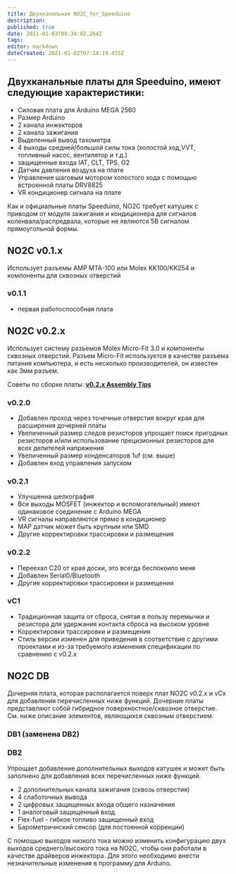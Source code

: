 ```yaml
---
title: Двухканальная NO2C_for_Speeduino
description: 
published: true
date: 2021-01-03T09:34:02.264Z
tags: 
editor: markdown
dateCreated: 2021-01-02T07:14:19.455Z
---
```


Двухканальные платы для Speeduino, имеют следующие характеристики:
------------------------------------------------------------------------------

-   Силовая плата для Arduino MEGA 2560 
-   Размер Arduino
-   2 канала инжекторов
-   2 канала зажигания
-   Выделенный вывод тахометра
-   4 выходы средней/большой силы тока (холостой ход,VVT, топливный насос, вентилятор и т.д.)
-   защищенные входа IAT, CLT, TPS, O2
-   Датчик давления воздуха на плате
-   Управление шаговым мотором холостого хода с помощью встроенной платы DRV8825
-   VR кондиционер сигнала на плате

Как и официальные платы Speeduino, NO2C требует катушек с приводом от модуля зажигания и кондиционера для сигналов коленвала/распредвала, которые не являются 5В сигналом прямоугольной формы.

NO2C v0.1.x
-----------

Использует разъемы AMP MTA-100 или Molex KK100/KK254 и компоненты для сквозных отверстий

### v0.1.1

-   первая работоспособная плата

NO2C v0.2.x
-----------

Использует систему разъемов Molex Micro-Fit 3.0 и компоненты сквозных отверстий. Разъем Micro-Fit используется в качестве разъема питания компьютера, и есть несколько производителей, он известен как 3мм разъем.

Советы по сборке платы: **[v0.2.x Assembly Tips](v0.2.x_Assembly_Tips "wikilink")**

### v0.2.0

-   Добавлен проход через точечные отверстия вокруг края для расширения дочерней платы
-   Увеличенный размер следов резисторов упрощает поиск пригодных резисторов и/или использование прецизионных резисторов для всех делителей напряжения
-   Увеличенный размер конденсаторов 1uf (см. выше)
-   Добавлен вход управления запуском

### v0.2.1

-   Улучшенна шелкография
-   Все выходы MOSFET (инжектор и вспомогательный) имеют одинаковое соединение с Arduino MEGA
-   VR сигналы направляются прямо в кондиционер
-   MAP датчик может быть крупным или SMD
-   Другие корректировки трассировки и размещения

### v0.2.2

-   Переехал C20 от края доски, это всегда беспокоило меня
-   Добавлен Serial0/Bluetooth
-   Другие корректировки трассировки и размещения

### vC1

-   Традиционная защита от сброса, снятая в пользу перемычки и резистора для удержания контакта сброса на высоком уровне
-   Корректировки трассировки и размещения
-   Стиль версии изменен для приведения в соответствие с другими проектами и из-за требуемого изменения спецификации по сравнению с v0.2.x

NO2C DB
-------

Дочерняя плата, которая располагается поверх плат NO2C v0.2.x и vCx для добавления перечисленных ниже функций. Дочерние платы представляют собой гибридное поверхностное/сквозное отверстие. См. ниже описание элементов, являющихся сквозным отверстием.

### DB1 (заменена DB2)


### DB2

Упрощает добавление дополнительных выходов катушек и может быть заполнено для добавления всех перечисленных ниже функций.

-   2 дополнительных канала зажигания (сквозь отверстия)
-   4 слаботочных вывода
-   2 цифровых защищенных входа общего назначения
-   1 аналоговый защищенный вход
-   Flex-fuel - гибкое топливо защищенный вход
-   Барометричнский сенсор (для постоянной коррекции)

С помощью выходов низкого тока можно изменить конфигурацию двух выходов среднего/высокого тока на NO2C, чтобы они работали в качестве драйверов инжектора. Для этого необходимо внести незначительные изменения в программу для Arduino.